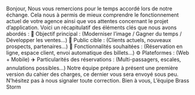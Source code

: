 Bonjour,
Nous vous remercions pour le temps accordé lors de notre échange. Cela nous à permis de mieux comprendre le fonctionnement actuel de votre agence ainsi que vos attentes concernant le projet d’application.
Voici un récapitulatif des éléments clés que nous avons abordés :
🎯 Objectif principal : (Moderniser l’image / Gagner du temps / Développer les ventes…)
👥 Public cible : (Clients actuels, nouveaux prospects, partenaires…)
📲 Fonctionnalités souhaitées : (Réservation en ligne, espace client, envoi automatique des billets…)
⚙️ Plateformes : (Web + Mobile)
✈️ Particularités des réservations : (Multi-passagers, escales, annulations possibles…)
Notre équipe prépare à présent une première version du cahier des charges, ce dernier vous sera envoyé sous peu.
N'hésitez pas à nous signaler toute correction.
Bien à vous,
L’équipe Brass Storm